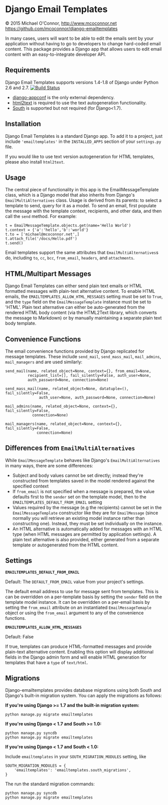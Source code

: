  Django Email Templates
=======================
&copy; 2015 Michael O'Connor, http://www.mcoconnor.net
https://github.com/mcoconnor/django-emailtemplates

In many cases, users will want to be able to edit the emails sent by your application without having to go to developers to change hard-coded email content.  This package provides a Django app that allows users to edit email content with an easy-to-integrate developer API.

Requirements
------------
Django Email Templates supports versions 1.4-1.8 of Django under Python 2.6 and 2.7.
[![Build Status](https://travis-ci.org/mcoconnor/django-emailtemplates.svg?branch=master)](https://travis-ci.org/mcoconnor/django-emailtemplates)  

* [django-appconf](https://pypi.python.org/pypi/django-appconf/0.6) is the only external dependency.
* [html2text](https://pypi.python.org/pypi/html2text) is required to use the text autogeneration functionality.   
* [South](http://south.aeracode.org/) is supported but not required (for Django<1.7).

Installation
------------
Django Email Templates is a standard Django app.  To add it to a project, just include `'emailtemplates'` in the `INSTALLED_APPS` section of your `settings.py` file.

If you would like to use text version autogeneration for HTML templates, please also install `html2text`.

Usage
-----
The central piece of functionality in this app is the EmailMessageTemplate class, which is a Django model that also inherits from Django's `EmailMultiAlternatives` class.  Usage is derived from its parents: to select a template to send, query for it as a model.  To send an email, first populate the message with the template context, recipients, and other data, and then call the `send` method.  For example:
    
    t = EmailMessageTemplate.objects.get(name='Hello World')
    t.context = {'a':'hello','b':'world'}
    t.to = ['michael@mcoconnor.net',]
    t.attach_file('/docs/Hello.pdf')
    t.send()
    
Email templates support the same attributes that `EmailMultiAlternatives`s do, including `to`, `cc`, `bcc`, `from_email`, `headers`, and `attachments`.

HTML/Multipart Messages
-----------------------
Django Email Templates can either send plain text emails or HTML formatted messages with plain-text alternative content.  To enable HTML emails, the `EMAILTEMPLATES_ALLOW_HTML_MESSAGES` setting must be set to `True`, and the `type` field on the `EmailMessageTemplate` instance must be set to 'HTML'.  Plain text alternative can either be auto-generated from the rendered HTML body content (via the HTML2Text library, which converts the message to Markdown) or by manually maintaining a separate plain text body template.

Convenience Functions
---------------------
The email convenience functions provided by Django replicated for message templates.  These include `send_mail`, `send_mass_mail`, `mail_admins`, `mail_managers` and are used similarly:


    send_mail(name, related_object=None, context={}, from_email=None,
              recipient_list=[], fail_silently=False, auth_user=None,
              auth_password=None, connection=None)

    send_mass_mail(name, related_object=None, datatuple=(), fail_silently=False,
                   auth_user=None, auth_password=None, connection=None)  

    mail_admins(name, related_object=None, context={}, fail_silently=False,
                connection=None)
                    
    mail_managers(name, related_object=None, context={}, fail_silently=False,
                  connection=None)

Differences from `EmailMultiAlternatives`
-----------------------------
While `EmailMessageTemplate` behaves like Django's `EmailMultiAlternatives` in many ways, there are some differences:

* Subject and body values cannot be set directly; instead they're constructed from templates saved in the model rendered against the specified context
* If `from_email` is not specified when a message is prepared, the value defaults first to the `sender` set on the template model, then to the `EMAILTEMPLATES_DEFAULT_FROM_EMAIL` setting
* Values required by the message (e.g the recipients) cannot be set in the `EmailMessageTemplate` constructor like they are for `EmailMessage` (since normally you will retrieve an existing model instance rather than constructing one).  Instead, they must be set individually on the instance.
* An HTML alternative is automatically added for messages with an HTML type (when HTML messages are permitted by application settings).  A plain text alternative is also provided, either generated from a separate template or autogenerated from the HTML content. 

Settings
--------
**`EMAILTEMPLATES_DEFAULT_FROM_EMAIL`**

Default: The `DEFAULT_FROM_EMAIL` value from your project's settings.

The default email address to use for message sent from templates.  This is can be overridden on a per-template basis by setting the `sender` field on the template model instance.  It can be overridden on a per-email basis by setting the `from_email` attribute on an instantiated `EmailMessageTemaple` object or using the `from_email` argument to any of the convenience functions.


**`EMAILTEMPLATES_ALLOW_HTML_MESSAGES`**

Default: False

If true, templates can produce HTML-formatted messages and provide plain-text alternative content.  Enabling this option will display additional fields in the Django admin form and will enable HTML generation for templates that have a `type` of `text/html`.

Migrations
----------
Django-emailtemplates provides database migrations using both South and Django's built-in migration system.  You can apply the migrations as follows:

**If you're using Django >= 1.7 and the built-in migration system:**

    python manage.py migrate emailtemplates   

**If you're using Django < 1.7 and South >= 1.0:**

    python manage.py syncdb
    python manage.py migrate emailtemplates   
    
**If you're using Django < 1.7 and South < 1.0:**

Include `emailtemplates` in your `SOUTH_MIGRATION_MODULES` setting, like

    SOUTH_MIGRATION_MODULES = {
        'emailtemplates': 'emailtemplates.south_migrations',
    }

The run the standard migration commands:

    python manage.py syncdb
    python manage.py migrate emailtemplates   
    